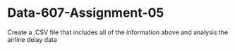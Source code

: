 # Data-607-Assignment-05
Create a .CSV file  that includes all of the information above and analysis the airline delay data
